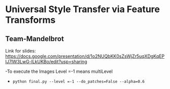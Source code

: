 
# Universal Style Transfer via Feature Transforms
## Team-Mandelbrot
Link for slides:  https://docs.google.com/presentation/d/1o2NUQbKK0sZsWjZr5uqXDgKqEPIJ7lW3LwG-lLkUKBo/edit?usp=sharing

-To execute the Images 
  Level =-1 means multiLevel 
   - `python final.py --level =-1 --do_patches=False --alpha=0.6`
